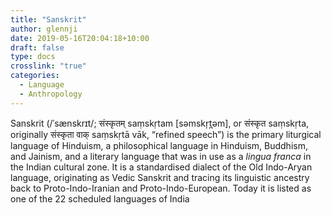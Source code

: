 ```yaml
---
title: "Sanskrit"
author: glennji
date: 2019-05-16T20:04:18+10:00
draft: false
type: docs
crosslink: "true"
categories:
  - Language
  - Anthropology
---
```

Sanskrit (/ˈsænskrɪt/; संस्कृतम् saṃskṛtam [səmskr̩t̪əm], or संस्कृत saṃskṛta, originally संस्कृता वाक् saṃskṛtā vāk, “refined speech”) is the primary liturgical language of Hinduism, a philosophical language in Hinduism, Buddhism, and Jainism, and a literary language that was in use as a _lingua franca_ in the Indian cultural zone. It is a standardised dialect of the Old Indo-Aryan language, originating as Vedic Sanskrit and tracing its linguistic ancestry back to Proto-Indo-Iranian and Proto-Indo-European. Today it is listed as one of the 22 scheduled languages of India
